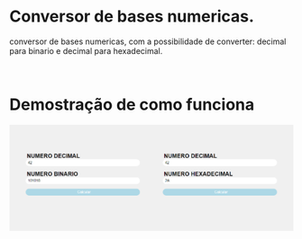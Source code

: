 <h1>Conversor de bases numericas. </h1>
<p> conversor de bases numericas, com a possibilidade de converter: decimal para binario e decimal para hexadecimal.</p>
<br>

<h1> Demostração de como funciona </h1>
<img src="./preview.png" alt="preview"> 
